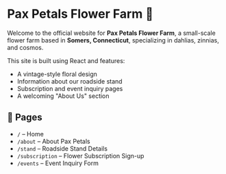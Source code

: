 # Pax Petals Flower Farm 🌸

Welcome to the official website for **Pax Petals Flower Farm**, a small-scale flower farm based in **Somers, Connecticut**, specializing in dahlias, zinnias, and cosmos.

This site is built using React and features:
- A vintage-style floral design
- Information about our roadside stand
- Subscription and event inquiry pages
- A welcoming "About Us" section

## 📁 Pages
- `/` – Home
- `/about` – About Pax Petals
- `/stand` – Roadside Stand Details
- `/subscription` – Flower Subscription Sign-up
- `/events` – Event Inquiry Form
